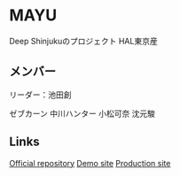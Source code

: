 # MAYU

Deep Shinjukuのプロジェクト
HAL東京産

## メンバー

リーダー：池田創

ゼブカーン
中川ハンター
小松可奈
沈元駿

## Links
[Official repository](https://github.com/Deep-Shinjuku/mayu)
[Demo site](https://kadai.klae.ooo/mayu/)
[Production site](http://deepshinjuku.com)
